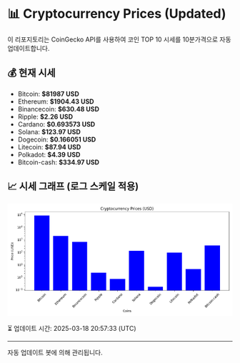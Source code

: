 
# 📊 Cryptocurrency Prices (Updated)

이 리포지토리는 CoinGecko API를 사용하여 코인 TOP 10 시세를 10분가격으로 자동 업데이트합니다.

## 💰 현재 시세
- Bitcoin: **$81987 USD**
- Ethereum: **$1904.43 USD**
- Binancecoin: **$630.48 USD**
- Ripple: **$2.26 USD**
- Cardano: **$0.693573 USD**
- Solana: **$123.97 USD**
- Dogecoin: **$0.166051 USD**
- Litecoin: **$87.94 USD**
- Polkadot: **$4.39 USD**
- Bitcoin-cash: **$334.97 USD**

## 📈 시세 그래프 (로그 스케일 적용)
![Crypto Prices](crypto_prices.png)

⏳ 업데이트 시간: 2025-03-18 20:57:33 (UTC)

---
자동 업데이트 봇에 의해 관리됩니다.
